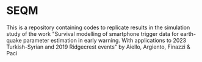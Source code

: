 # SEQM
This is a repository containing codes to replicate results in the simulation study of the work "Survival modelling of smartphone trigger data for earth- quake parameter estimation in early warning. With applications to 2023 Turkish-Syrian and 2019 Ridgecrest events" by Aiello, Argiento, Finazzi &amp; Paci

